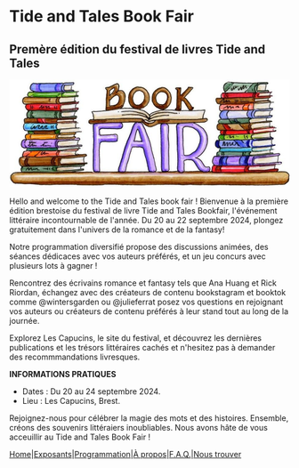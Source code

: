 # Tide and Tales Book Fair
## Premère édition du festival de livres Tide and Tales

![bookfair](image/bookfair.jpg) 


Hello and welcome to the Tide and Tales book fair ! Bienvenue à la première édition brestoise du festival de livre Tide and Tales Bookfair, l'événement littéraire incontournable de l'année. Du 20 au 22 septembre 2024, plongez gratuitement dans l'univers de la romance et de la fantasy! 

Notre programmation diversifié propose des discussions animées, des séances dédicaces avec vos auteurs préférés, et un jeu concurs avec plusieurs lots à gagner !

Rencontrez des écrivains romance et fantasy tels que Ana Huang et Rick Riordan, échangez avec des créateurs de contenu bookstagram et booktok comme @wintersgarden ou @julieferrat posez vos questions en rejoignant vos auteurs ou créateurs de contenu préférés à leur stand tout au long de la journée.

Explorez Les Capucins, le site du festival, et découvrez les dernières publications et les trésors littéraires cachés et n'hesitez pas à demander des recommmandations livresques.

**INFORMATIONS PRATIQUES**

* Dates : Du 20 au 24 septembre 2024.
* Lieu : Les Capucins, Brest.


Rejoignez-nous pour célébrer la magie des mots et des histoires. Ensemble, créons des souvenirs littéraiers inoubliables. Nous avons hâte de vous acceuillir au Tide and Tales Book Fair !














[Home](index.md)|[Exposants](Exposants.md)|[Programmation](Programmation.md)|[À propos](Aboutus.md)|[F.A.Q.](Questions.md)|[Nous trouver](Whereto.md)
